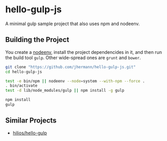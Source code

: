 # hello-gulp-js

A minimal gulp sample project that also uses npm and nodeenv.


## Building the Project

You create a [nodeenv](https://github.com/ekalinin/nodeenv),
install the project dependencides in it, and then run the build tool `gulp`.
Other wide-spread ones are `grunt` and `bower`.

```sh
git clone "https://github.com/jhermann/hello-gulp-js.git"
cd hello-gulp-js

test -e bin/npm || nodeenv --node=system --with-npm --force .
. bin/activate
test -d lib/node_modules/gulp || npm install -g gulp

npm install
gulp
```

## Similar Projects

* [hilios/hello-gulp](https://github.com/hilios/hello-gulp)
